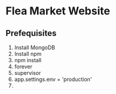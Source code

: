 # Flea Market Website



## Prefequisites

1. Install MongoDB
2. Install npm
3. npm install
4. forever
5. supervisor
6. app.settings.env = 'production'
7.  